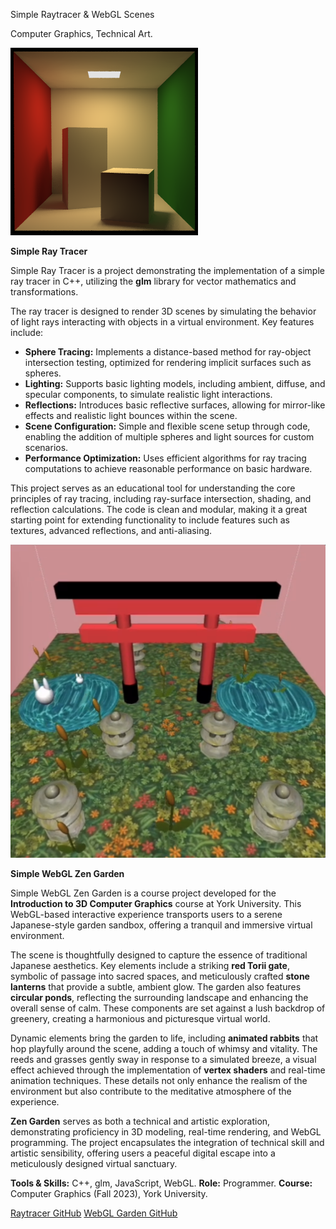 <!--title-->
Simple Raytracer & WebGL Scenes
<!--endtitle-->

<!--category-->
Computer Graphics, Technical Art.
<!--endcategory-->

![left](projects/simple-raytracer-and-webgl-scenes/1.png)

**Simple Ray Tracer**

Simple Ray Tracer is a project demonstrating the implementation of a simple ray tracer in C++, utilizing the **glm** library for vector mathematics and transformations.

The ray tracer is designed to render 3D scenes by simulating the behavior of light rays interacting with objects in a virtual environment. Key features include:

- **Sphere Tracing:** Implements a distance-based method for ray-object intersection testing, optimized for rendering implicit surfaces such as spheres.
- **Lighting:** Supports basic lighting models, including ambient, diffuse, and specular components, to simulate realistic light interactions.
- **Reflections:** Introduces basic reflective surfaces, allowing for mirror-like effects and realistic light bounces within the scene.
- **Scene Configuration:** Simple and flexible scene setup through code, enabling the addition of multiple spheres and light sources for custom scenarios.
- **Performance Optimization:** Uses efficient algorithms for ray tracing computations to achieve reasonable performance on basic hardware.

This project serves as an educational tool for understanding the core principles of ray tracing, including ray-surface intersection, shading, and reflection calculations. The code is clean and modular, making it a great starting point for extending functionality to include features such as textures, advanced reflections, and anti-aliasing.

![left](projects/simple-raytracer-and-webgl-scenes/2.png)

**Simple WebGL Zen Garden**

Simple WebGL Zen Garden is a course project developed for the **Introduction to 3D Computer Graphics** course at York University. This WebGL-based interactive experience transports users to a serene Japanese-style garden sandbox, offering a tranquil and immersive virtual environment.

The scene is thoughtfully designed to capture the essence of traditional Japanese aesthetics. Key elements include a striking **red Torii gate**, symbolic of passage into sacred spaces, and meticulously crafted **stone lanterns** that provide a subtle, ambient glow. The garden also features **circular ponds**, reflecting the surrounding landscape and enhancing the overall sense of calm. These components are set against a lush backdrop of greenery, creating a harmonious and picturesque virtual world.

Dynamic elements bring the garden to life, including **animated rabbits** that hop playfully around the scene, adding a touch of whimsy and vitality. The reeds and grasses gently sway in response to a simulated breeze, a visual effect achieved through the implementation of **vertex shaders** and real-time animation techniques. These details not only enhance the realism of the environment but also contribute to the meditative atmosphere of the experience.

**Zen Garden** serves as both a technical and artistic exploration, demonstrating proficiency in 3D modeling, real-time rendering, and WebGL programming. The project encapsulates the integration of technical skill and artistic sensibility, offering users a peaceful digital escape into a meticulously designed virtual sanctuary.

<!--details-->
**Tools & Skills:** C++, glm, JavaScript, WebGL.
**Role:** Programmer.
**Course:** Computer Graphics (Fall 2023), York University.
<!--enddetails-->

<!--links-->
[Raytracer GitHub](https://github.com/tinohuu/simple-raytracer)
[WebGL Garden GitHub](https://github.com/tinohuu/zen-garden-webgl)
<!--endlinks-->

